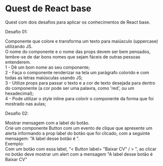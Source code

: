 # Quest de React base

Quest com dois desafios para aplicar os conhecimentos de React base.

Desafio 01:

Componente que colore e transforma um texto para maiúsculo (uppercase) utilizando JS. <br>
O nome do componente e o nome das props devem ser bem pensados, lembre-se de dar bons nomes que sejam fáceis de outras pessoas entenderem. <br>
1 - Dê um bom nome ao seu componente; <br>
2 - Faça o componente renderizar na tela um parágrafo colorido e com todas as letras maiúsculas usando JS; <br>
3 - Utilize props para passar o texto e a cor de texto desejada para dentro do componente (a cor pode ser uma palavra, como 'red', ou um hexadecimal); <br>
4 - Pode utilizar o style inline para colorir o componente da forma que foi mostrado nas aulas;

Desafio 02:

Mostrar mensagem com a label do botão. <br>
Crie um componente Button com um evento de clique que apresente um alerta informando a prop label do botão que foi clicado, com a seguinte mensagem: "A label desse botão é <insira a label aqui via JS>". <br>
Exemplo: <br>
Com um botão com essa label, "< Button label= "Baixar CV" / > ", ao clicar no botão deve mostrar um alert com a mensagem "A label desse botão é Baixar CV"
